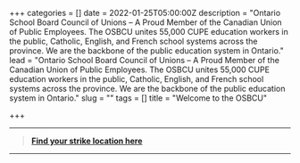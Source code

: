 +++
categories = []
date = 2022-01-25T05:00:00Z
description = "Ontario School Board Council of Unions – A Proud Member of the Canadian Union of Public Employees. The OSBCU unites 55,000 CUPE education workers in the public, Catholic, English, and French school systems across the province. We are the backbone of the public education system in Ontario."
lead = "Ontario School Board Council of Unions – A Proud Member of the Canadian Union of Public Employees. The OSBCU unites 55,000 CUPE education workers in the public, Catholic, English, and French school systems across the province. We are the backbone of the public education system in Ontario."
slug = ""
tags = []
title = "Welcome to the OSBCU"


+++

----

> **[Find your strike location here](https://cupe.on.ca/gooddealnow/)**

----
